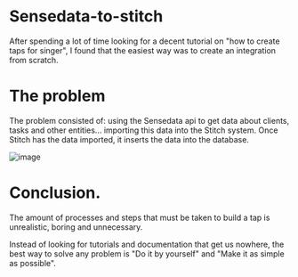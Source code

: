 # Sensedata-to-stitch

After spending a lot of time looking for a decent tutorial on "how to create taps for singer", I found that the easiest way was to create an integration from scratch.

# The problem

The problem consisted of: using the Sensedata api to get data about clients, tasks and other entities... importing this data into the Stitch system. 
Once Stitch has the data imported, it inserts the data into the database.

![image](https://user-images.githubusercontent.com/12565936/172284429-ac1d90b4-f9f5-489f-92bf-e6340a586f4b.png)

# Conclusion.

The amount of processes and steps that must be taken to build a tap is unrealistic, boring and unnecessary.

Instead of looking for tutorials and documentation that get us nowhere, the best way to solve any problem is "Do it by yourself" and "Make it as simple as possible".
